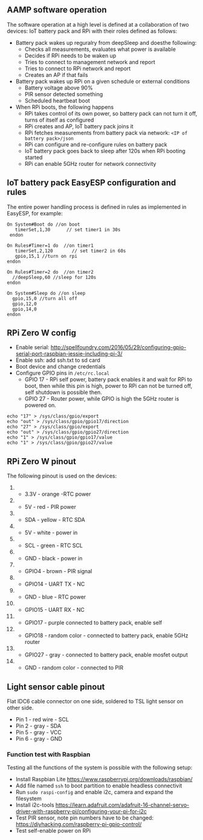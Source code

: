 ## AAMP software operation
The software operation at a high level is defined at a collaboration of two devices: IoT battery pack and RPi with their roles defined as follows:

 * Battery pack wakes up reguralry from deepSleep and doesthe following:
   * Checks all measurements, evaluates what power is available
   * Decides if RPi needs to be waken up
   * Tries to connect to management network and report
   * Tries to connect to RPi network and report
   * Creates an AP if that fails
 * Battery pack wakes up RPi on a given schedule or external conditions
   * Battery voltage above 90%
   * PIR sensor detected something
   * Scheduled heartbeat boot
 * When RPi boots, the following happens
   * RPi takes control of its own power, so battery pack can not turn it off, turns of itself as configured
   * RPi creates and AP, IoT battery pack joins it
   * RPi fetches measurements from battery pack via network: `<IP of battery pack>/json`
   * RPi can configure and re-configure rules on battery pack
   * IoT battery pack goes back to sleep after 120s when RPi booting started
   * RPi can enable 5GHz router for network connectivity


## IoT battery pack EasyESP configuration and rules

The entire power handling process is defined in rules as implemented in EasyESP, for example:

```
On System#Boot do //on boot
   timerSet,1,30      // set timer1 in 30s
 endon

On Rules#Timer=1 do  //on timer1
   timerSet,2,120       // set timer2 in 60s
   gpio,15,1 //turn on rpi
endon

On Rules#Timer=2 do  //on timer2
  //deepSleep,60 //sleep for 120s
endon

On System#Sleep do //on sleep
  gpio,15,0 //turn all off
  gpio,12,0
  gpio,14,0
endon

```

 
## RPi Zero W config

 * Enable serial: http://spellfoundry.com/2016/05/29/configuring-gpio-serial-port-raspbian-jessie-including-pi-3/
 * Enable ssh: add ssh.txt to sd card
 * Boot device and change credentials
 * Configure GPIO pins in `/etc/rc.local`
   * GPIO 17 - RPi self power, battery pack enables it and wait for RPi to boot, then while this pin is high, power to RPi can not be turned off, self shutdown is possible then.
   * GPIO 27 - Router power, while GPIO is high the 5GHz router is powered on.
  
 ```
echo "17" > /sys/class/gpio/export
echo "out" > /sys/class/gpio/gpio17/direction
echo "27" > /sys/class/gpio/export
echo "out" > /sys/class/gpio/gpio27/direction
echo "1" > /sys/class/gpio/gpio17/value
echo "1" > /sys/class/gpio/gpio27/value
```

## RPi Zero W pinout
The following pinout is used on the devices:

1. - 3.3V - orange -RTC power
1. - 5V - red - PIR power
3. - SDA - yellow - RTC SDA
4. - 5V - white - power in
4. - SCL - green - RTC SCL
6. - GND - black - power in
7. - GPIO4 - brown - PIR signal
8. - GPIO14 - UART TX - NC
9. - GND - blue - RTC power
10. - GPIO15 - UART RX - NC
11. - GPIO17 - purple connected to battery pack, enable self
12. - GPIO18 - random color - connected to battery pack, enable 5GHz router
13. - GPIO27 - gray - connected to battery pack, enable mosfet output
14. - GND - random color - connected to PIR

## Light sensor cable pinout
Flat IDC6 cable connector on one side, soldered to TSL light sensor on other side.
 * Pin 1 - red wire - SCL
 * Pin 2 - gray - SDA
 * Pin 5 - gray - VCC
 * Pin 6 - gray - GND
 
 ### Function test with Raspbian
 Testing all the functions of the system is possible with the following setup:
  * Install Raspbian Lite https://www.raspberrypi.org/downloads/raspbian/
  * Add file named `ssh` to boot partition to enable headless connectivit
  * Run `sudo raspi-config` and enable i2c, camera and expand the filesystem 
  * Install i2c-tools https://learn.adafruit.com/adafruit-16-channel-servo-driver-with-raspberry-pi/configuring-your-pi-for-i2c
  * Test PIR sensor, note pin numbers have to be changed: https://diyhacking.com/raspberry-pi-gpio-control/
  * Test self-enable power on RPi
  
 
